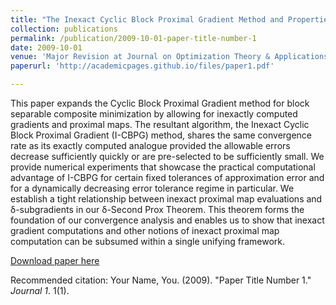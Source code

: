 ```yaml
---
title: "The Inexact Cyclic Block Proximal Gradient Method and Properties of Inexact Proximal Maps"
collection: publications
permalink: /publication/2009-10-01-paper-title-number-1
date: 2009-10-01
venue: 'Major Revision at Journal on Optimization Theory & Applications'
paperurl: 'http://academicpages.github.io/files/paper1.pdf'

---
```

This paper expands the Cyclic Block Proximal Gradient method for block separable composite minimization by allowing for inexactly computed gradients and proximal maps. The resultant algorithm, the Inexact Cyclic Block Proximal Gradient (I-CBPG) method, shares the same convergence rate as its exactly computed analogue provided the allowable errors decrease sufficiently quickly or are pre-selected to be sufficiently small. We provide numerical experiments that showcase the practical computational advantage of I-CBPG for certain fixed tolerances of approximation error and for a dynamically decreasing error tolerance regime in particular. We establish a tight relationship between inexact proximal map evaluations and δ-subgradients in our δ-Second Prox Theorem. This theorem forms the foundation of our convergence analysis and enables us to show that inexact gradient computations and other notions of inexact proximal map computation can be subsumed within a single unifying framework.

[Download paper here](http://academicpages.github.io/files/paper1.pdf)

Recommended citation: Your Name, You. (2009). "Paper Title Number 1." <i>Journal 1</i>. 1(1).
